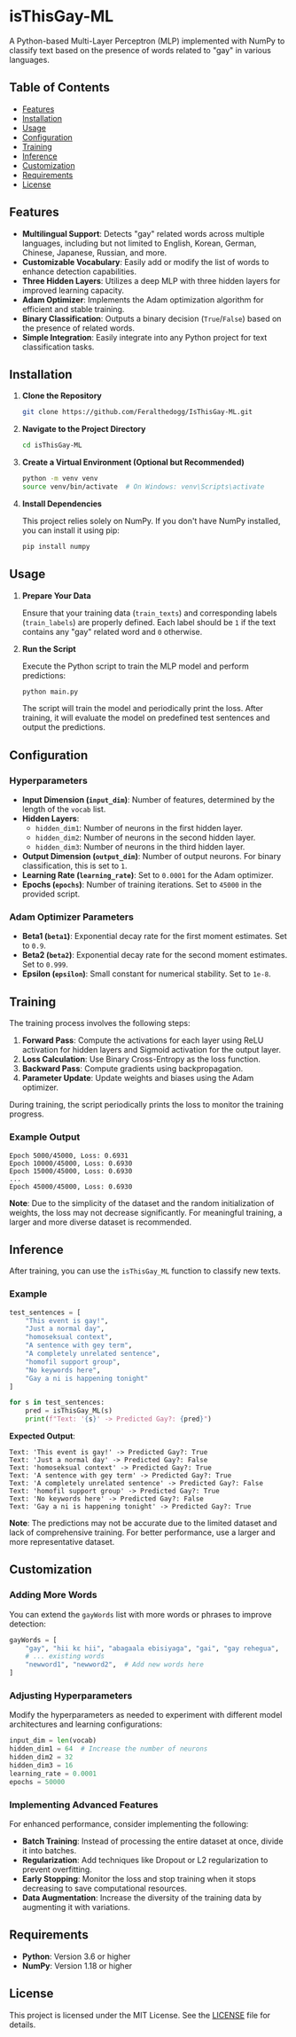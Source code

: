 # isThisGay-ML

A Python-based Multi-Layer Perceptron (MLP) implemented with NumPy to classify text based on the presence of words related to "gay" in various languages.

## Table of Contents

- [Features](#features)
- [Installation](#installation)
- [Usage](#usage)
- [Configuration](#configuration)
- [Training](#training)
- [Inference](#inference)
- [Customization](#customization)
- [Requirements](#requirements)
- [License](#license)

## Features

- **Multilingual Support**: Detects "gay" related words across multiple languages, including but not limited to English, Korean, German, Chinese, Japanese, Russian, and more.
- **Customizable Vocabulary**: Easily add or modify the list of words to enhance detection capabilities.
- **Three Hidden Layers**: Utilizes a deep MLP with three hidden layers for improved learning capacity.
- **Adam Optimizer**: Implements the Adam optimization algorithm for efficient and stable training.
- **Binary Classification**: Outputs a binary decision (`True`/`False`) based on the presence of related words.
- **Simple Integration**: Easily integrate into any Python project for text classification tasks.

## Installation

1. **Clone the Repository**

    ```bash
    git clone https://github.com/Feralthedogg/IsThisGay-ML.git
    ```

2. **Navigate to the Project Directory**

    ```bash
    cd isThisGay-ML
    ```

3. **Create a Virtual Environment (Optional but Recommended)**

    ```bash
    python -m venv venv
    source venv/bin/activate  # On Windows: venv\Scripts\activate
    ```

4. **Install Dependencies**

    This project relies solely on NumPy. If you don't have NumPy installed, you can install it using pip:

    ```bash
    pip install numpy
    ```

## Usage

1. **Prepare Your Data**

    Ensure that your training data (`train_texts`) and corresponding labels (`train_labels`) are properly defined. Each label should be `1` if the text contains any "gay" related word and `0` otherwise.

2. **Run the Script**

    Execute the Python script to train the MLP model and perform predictions:

    ```bash
    python main.py
    ```

    The script will train the model and periodically print the loss. After training, it will evaluate the model on predefined test sentences and output the predictions.

## Configuration

### Hyperparameters

- **Input Dimension (`input_dim`)**: Number of features, determined by the length of the `vocab` list.
- **Hidden Layers**:
  - `hidden_dim1`: Number of neurons in the first hidden layer.
  - `hidden_dim2`: Number of neurons in the second hidden layer.
  - `hidden_dim3`: Number of neurons in the third hidden layer.
- **Output Dimension (`output_dim`)**: Number of output neurons. For binary classification, this is set to `1`.
- **Learning Rate (`learning_rate`)**: Set to `0.0001` for the Adam optimizer.
- **Epochs (`epochs`)**: Number of training iterations. Set to `45000` in the provided script.

### Adam Optimizer Parameters

- **Beta1 (`beta1`)**: Exponential decay rate for the first moment estimates. Set to `0.9`.
- **Beta2 (`beta2`)**: Exponential decay rate for the second moment estimates. Set to `0.999`.
- **Epsilon (`epsilon`)**: Small constant for numerical stability. Set to `1e-8`.

## Training

The training process involves the following steps:

1. **Forward Pass**: Compute the activations for each layer using ReLU activation for hidden layers and Sigmoid activation for the output layer.
2. **Loss Calculation**: Use Binary Cross-Entropy as the loss function.
3. **Backward Pass**: Compute gradients using backpropagation.
4. **Parameter Update**: Update weights and biases using the Adam optimizer.

During training, the script periodically prints the loss to monitor the training progress.

### Example Output

```
Epoch 5000/45000, Loss: 0.6931
Epoch 10000/45000, Loss: 0.6930
Epoch 15000/45000, Loss: 0.6930
...
Epoch 45000/45000, Loss: 0.6930
```

**Note**: Due to the simplicity of the dataset and the random initialization of weights, the loss may not decrease significantly. For meaningful training, a larger and more diverse dataset is recommended.

## Inference

After training, you can use the `isThisGay_ML` function to classify new texts.

### Example

```python
test_sentences = [
    "This event is gay!",
    "Just a normal day",
    "homoseksual context",
    "A sentence with gey term",
    "A completely unrelated sentence",
    "homofil support group",
    "No keywords here",
    "Gay a ni is happening tonight"
]

for s in test_sentences:
    pred = isThisGay_ML(s)
    print(f"Text: '{s}' -> Predicted Gay?: {pred}")
```

**Expected Output**:

```
Text: 'This event is gay!' -> Predicted Gay?: True
Text: 'Just a normal day' -> Predicted Gay?: False
Text: 'homoseksual context' -> Predicted Gay?: True
Text: 'A sentence with gey term' -> Predicted Gay?: True
Text: 'A completely unrelated sentence' -> Predicted Gay?: False
Text: 'homofil support group' -> Predicted Gay?: True
Text: 'No keywords here' -> Predicted Gay?: False
Text: 'Gay a ni is happening tonight' -> Predicted Gay?: True
```

**Note**: The predictions may not be accurate due to the limited dataset and lack of comprehensive training. For better performance, use a larger and more representative dataset.

## Customization

### Adding More Words

You can extend the `gayWords` list with more words or phrases to improve detection:

```python
gayWords = [
    "gay", "hii kɛ hii", "abagaala ebisiyaga", "gai", "gay rehegua",
    # ... existing words
    "newword1", "newword2",  # Add new words here
]
```

### Adjusting Hyperparameters

Modify the hyperparameters as needed to experiment with different model architectures and learning configurations:

```python
input_dim = len(vocab)
hidden_dim1 = 64  # Increase the number of neurons
hidden_dim2 = 32
hidden_dim3 = 16
learning_rate = 0.0001
epochs = 50000
```

### Implementing Advanced Features

For enhanced performance, consider implementing the following:

- **Batch Training**: Instead of processing the entire dataset at once, divide it into batches.
- **Regularization**: Add techniques like Dropout or L2 regularization to prevent overfitting.
- **Early Stopping**: Monitor the loss and stop training when it stops decreasing to save computational resources.
- **Data Augmentation**: Increase the diversity of the training data by augmenting it with variations.

## Requirements

- **Python**: Version 3.6 or higher
- **NumPy**: Version 1.18 or higher

## License

This project is licensed under the MIT License. See the [LICENSE](LICENSE) file for details.
